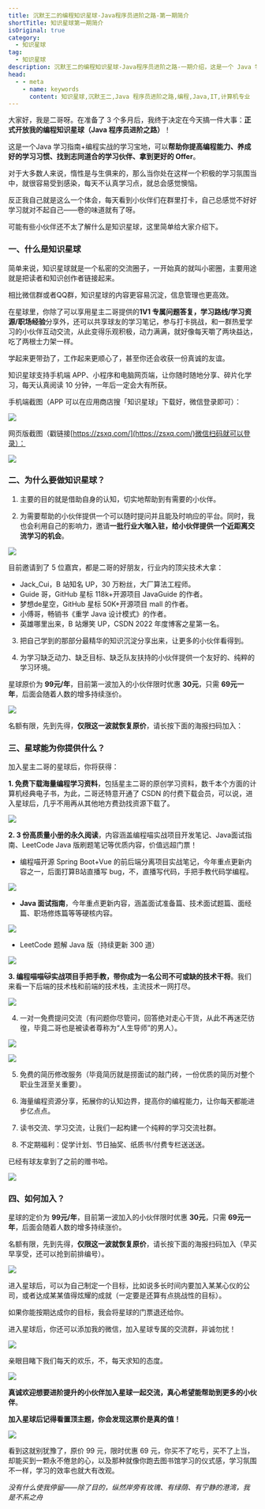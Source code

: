 ```yaml
---
title: 沉默王二的编程知识星球-Java程序员进阶之路-第一期简介
shortTitle: 知识星球第一期简介
isOriginal: true
category:
  - 知识星球
tag:
  - 知识星球
description: 沉默王二的编程知识星球-Java程序员进阶之路-一期介绍，这是一个 Java 学习指南 + 编程实战的私密圈子，你可以向二哥提问、帮你制定学习计划、跟着二哥一起做实战项目，冲冲冲。
head:
  - - meta
    - name: keywords
      content: 知识星球,沉默王二,Java 程序员进阶之路,编程,Java,IT,计算机专业
---
```



大家好，我是二哥呀。在准备了 3 个多月后，我终于决定在今天搞一件大事：**正式开放我的编程知识星球（Java 程序员进阶之路）**！

这是一个Java 学习指南+编程实战的学习宝地，可以**帮助你提高编程能力、养成好的学习习惯、找到志同道合的学习伙伴、拿到更好的 Offer**。

对于大多数人来说，惰性是与生俱来的，那么当你处在这样一个积极的学习氛围当中，就很容易受到感染，每天不认真学习点，就总会感觉懊恼。

反正我自己就是这么一个体会，每天看到小伙伴们在群里打卡，自己总感觉不好好学习就对不起自己——卷的味道就有了呀。

可能有些小伙伴还不太了解什么是知识星球，这里简单给大家介绍下。

### 一、什么是知识星球

简单来说，知识星球就是一个私密的交流圈子，一开始真的就叫小密圈，主要用途就是把读者和知识创作者链接起来。

相比微信群或者QQ群，知识星球的内容更容易沉淀，信息管理也更高效。

在星球里，你除了可以享用星主二哥提供的**1V1 专属问题答复，学习路线/学习资源/职场经验**分享外，还可以共享球友的学习笔记，参与打卡挑战，和一群热爱学习的小伙伴互动交流，从此变得乐观积极，动力满满，就好像每天嚼了两块益达，吃了两根士力架一样。

学起来更带劲了，工作起来更顺心了，甚至你还会收获一份真诚的友谊。

知识星球支持手机端 APP、小程序和电脑网页端，让你随时随地分享、碎片化学习，每天认真阅读 10 分钟，一年后一定会大有所获。

手机端截图（APP 可以在应用商店搜「知识星球」下载好，微信登录即可）：

![](https://cdn.tobebetterjavaer.com/tobebetterjavaer/images/zhishixingqiu/readme-12.png)


网页版截图（戳链接[https://zsxq.com/](https://zsxq.com/)微信扫码就可以登录）：

![](https://cdn.tobebetterjavaer.com/tobebetterjavaer/images/zhishixingqiu/readme-13.png)


### 二、为什么要做知识星球？

1. 主要的目的就是借助自身的认知，切实地帮助到有需要的小伙伴。

2. 为需要帮助的小伙伴提供一个可以随时提问并且能及时响应的平台。同时，我也会利用自己的影响力，邀请**一批行业大咖入驻，给小伙伴提供一个近距离交流学习的机会**。


![](https://cdn.tobebetterjavaer.com/tobebetterjavaer/images/zhishixingqiu/readme-14.jpeg)


目前邀请到了 5 位嘉宾，都是二哥的好朋友，行业内的顶尖技术大拿：

- Jack_Cui，B 站知名 UP，30 万粉丝，大厂算法工程师。
- Guide 哥，GitHub 星标 118k+开源项目 JavaGuide 的作者。
- 梦想de星空，GitHub 星标 50K+开源项目 mall 的作者。
- 小傅哥，畅销书《重学 Java 设计模式》的作者。
- 英雄哪里出来，B 站爆笑 UP，CSDN 2022 年度博客之星第一名。

3. 把自己学到的那部分最精华的知识沉淀分享出来，让更多的小伙伴看得到。

4. 为学习缺乏动力、缺乏目标、缺乏队友扶持的小伙伴提供一个友好的、纯粹的学习环境。

星球原价为 **99元/年**，目前第一波加入的小伙伴限时优惠 **30元**，只需 **69元一年**，后面会随着人数的增多持续涨价。

![](https://cdn.tobebetterjavaer.com/tobebetterjavaer/images/zhishixingqiu/readme-11.png)


名额有限，先到先得，**仅限这一波就恢复原价**，请长按下面的海报扫码加入：

### 三、星球能为你提供什么？

加入星主二哥的星球后，你将获得：

**1. 免费下载海量编程学习资料**，包括星主二哥的原创学习资料，数千本个方面的计算机经典电子书，为此，二哥还特意开通了 CSDN 的付费下载会员，可以说，进入星球后，几乎不用再从其他地方费劲找资源下载了。

![](https://cdn.tobebetterjavaer.com/tobebetterjavaer/images/zhishixingqiu/readme-15.png)


**2. 3 份高质量小册的永久阅读**，内容涵盖编程喵实战项目开发笔记、Java面试指南、LeetCode Java 版刷题笔记等优质内容，价值远超门票！

- 编程喵开源 Spring Boot+Vue 的前后端分离项目实战笔记，今年重点更新内容之一，后面打算B站直播写 bug，不，直播写代码，手把手教代码学编程。

![](https://cdn.tobebetterjavaer.com/tobebetterjavaer/images/zhishixingqiu/readme-16.png)


- **Java 面试指南**，今年重点更新内容，涵盖面试准备篇、技术面试题篇、面经篇、职场修炼篇等等硬核内容。


![](https://cdn.tobebetterjavaer.com/tobebetterjavaer/images/zhishixingqiu/readme-17.png)


- LeetCode 题解 Java 版（持续更新 300 道）


![](https://cdn.tobebetterjavaer.com/tobebetterjavaer/images/zhishixingqiu/readme-18.png)


**3. 编程喵喵🐱实战项目手把手教，带你成为一名公司不可或缺的技术干将**。我们来看一下后端的技术栈和前端的技术栈，主流技术一网打尽。


![](https://cdn.tobebetterjavaer.com/tobebetterjavaer/images/zhishixingqiu/readme-19.png)


4. 一对一免费提问交流（有问题你尽管问，回答绝对走心干货，从此不再迷茫彷徨，毕竟二哥也是被读者尊称为“人生导师”的男人）。

![](https://cdn.tobebetterjavaer.com/tobebetterjavaer/images/zhishixingqiu/readme-20.png)

![](https://cdn.tobebetterjavaer.com/tobebetterjavaer/images/zhishixingqiu/readme-21.png)



5. 免费的简历修改服务（毕竟简历就是捞面试的敲门砖，一份优质的简历对整个职业生涯至关重要）。

6. 海量编程资源分享，拓展你的认知边界，提高你的编程能力，让你每天都能进步亿点点。

7. 读书交流、学习交流，让我们一起构建一个纯粹的学习交流社群。

8. 不定期福利：促学计划、节日抽奖、纸质书/付费专栏送送送。

已经有球友拿到了之前的赠书哈。

![](https://cdn.tobebetterjavaer.com/tobebetterjavaer/images/zhishixingqiu/readme-22.png)


### 四、如何加入？

星球的定价为 **99元/年**，目前第一波加入的小伙伴限时优惠 **30元**，只需 **69元一年**，后面会随着人数的增多持续涨价。

名额有限，先到先得，**仅限这一波就恢复原价**，请长按下面的海报扫码加入（早买早享受，还可以抢到前排编号）。

![](https://cdn.tobebetterjavaer.com/tobebetterjavaer/images/zhishixingqiu/readme-11.png)

进入星球后，可以为自己制定一个目标，比如说多长时间内要加入某某心仪的公司，或者达成某某值得炫耀的成就（一定要是还算有点挑战性的目标）。

如果你能按期达成你的目标，我会将星球的门票退还给你。

进入星球后，你还可以添加我的微信，加入星球专属的交流群，非诚勿扰！

![](https://cdn.tobebetterjavaer.com/tobebetterjavaer/images/zhishixingqiu/readme-25.png)

亲眼目睹下我们每天的欢乐，不，每天求知的态度。

![](https://cdn.tobebetterjavaer.com/tobebetterjavaer/images/zhishixingqiu/readme-23.png)


**真诚欢迎想要进阶提升的小伙伴加入星球一起交流，真心希望能帮助到更多的小伙伴**。

**加入星球后记得看置顶主题，你会发现这票价是真的值！**




![](https://cdn.tobebetterjavaer.com/tobebetterjavaer/images/zhishixingqiu/readme-24.png)


看到这就别犹豫了，原价 99 元，限时优惠 69 元，你买不了吃亏，买不了上当，却能买到一颗永不倦怠的心，以及那种就像你跑去图书馆学习的仪式感，学习氛围不一样，学习的效率也就大有改观。

*没有什么使我停留——除了目的，纵然岸旁有玫瑰、有绿荫、有宁静的港湾，我是不系之舟*

